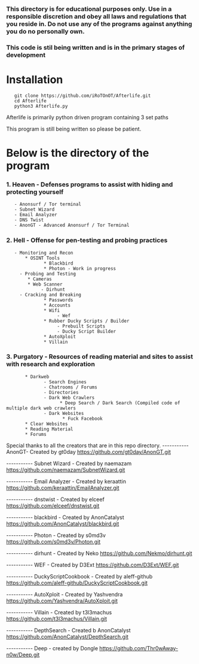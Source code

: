 ### This directory is for educational purposes only. Use in a responsible discretion and obey all laws and regulations that you reside in. Do not use any of the programs against anything you do no personally own.

### This code is stil being written and is in the primary stages of development

# Installation
       git clone https://github.com/iRoTOnOT/Afterlife.git
       cd Afterlife
       python3 Afterlife.py

Afterlife is primarily python driven program containing 3 set paths 

This program is still being written so please be patient. 

# Below is the directory of the program



### 1. Heaven - Defenses programs to assist with hiding and protecting yourself
       - Anonsurf / Tor terminal
       - Subnet Wizard
       - Email Analyzer
       - DNS Twist
       - AnonGT - Advanced Anonsurf / Tor Terminal

       
### 2. Hell - Offense for pen-testing and probing practices
       - Monitoring and Recon
           * OSINT Tools
                  * Blackbird
                  * Photon - Work in progress
         - Probing and Testing
            * Cameras
            * Web Scanner
                 - Dirhunt
         - Cracking and Breaking
                  * Passwords
                  * Accounts
                  * Wifi
                       - Wef
                  * Rubber Ducky Scripts / Builder
                       - Prebuilt Scripts
                       - Ducky Script Builder
                  * AutoXploit
                  * Villain

                     
### 3. Purgatory - Resources of reading material and sites to assist with research and exploration
           * Darkweb
                  - Search Engines
                  - Chatrooms / Forums
                  - Directories
                  - Dark Web Crawlers
                        * Deep Search / Dark Search (Compiled code of multiple dark web crawlers
                  - Dark Websites
                         * Fuck Facebook
           * Clear Websites
           * Reading Material
           * Forums  

Special thanks to all the creators that are in this repo directory. 
----------- AnonGT- Created by gt0day
https://github.com/gt0day/AnonGT.git

----------- Subnet Wizard - Created by naemazam
https://github.com/naemazam/SubnetWizard.git
              
-----------  Email Analyzer - Created by keraattin
https://github.com/keraattin/EmailAnalyzer.git
              
-----------  dnstwist - Created by elceef
https://github.com/elceef/dnstwist.git
              
-----------  blackbird - Created by AnonCatalyst
https://github.com/AnonCatalyst/blackbird.git
              
-----------  Photon - Created by s0md3v
https://github.com/s0md3v/Photon.git
              
-----------  dirhunt - Created by Neko
https://github.com/Nekmo/dirhunt.git
              
-----------  WEF - Created by D3Ext
https://github.com/D3Ext/WEF.git
              
-----------  DuckyScriptCookbook - Created by aleff-github
https://github.com/aleff-github/DuckyScriptCookbook.git

-----------  AutoXploit - Created by Yashvendra
https://github.com/Yashvendra/AutoXploit.git

-----------  Villain - Created by t3l3machus
https://github.com/t3l3machus/Villain.git

-----------  DepthSearch - Created b AnonCatalyst
https://github.com/AnonCatalyst/DepthSearch.git

-----------  Deep - created by Dongle
https://github.com/Thr0wAway-n0w/Deep.git

